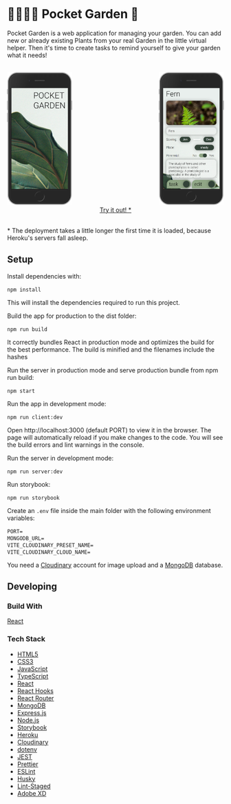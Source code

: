 # 👩‍🌾👨‍🌾 Pocket Garden 🌱

<p>Pocket Garden is a web application for managing your garden. You can add new or already existing Plants from your real Garden in the little virtual helper. Then it's time to create tasks to remind yourself to give your garden what it needs!</p>

<br/>

<img src="src/app/assets/pocket-garden_landingpage.png" alt="Landingpage" width="30%"/>

<img src="src/app/assets/pocket-garden_plant_fern.png" alt="Fern" width="30%" align="right"/>

<div align="center">
<a href="https://pocket-garden.herokuapp.com/">Try it out! *</a>
</div>

<br />

<p>* The deployment takes a little longer the first time it is loaded, because Heroku's servers fall asleep.</p>

## Setup

Install dependencies with:

```shell
npm install
```

This will install the dependencies required to run this project.

Build the app for production to the dist folder:

```shell
npm run build
```

It correctly bundles React in production mode and optimizes the build for the best performance.
The build is minified and the filenames include the hashes

Run the server in production mode and serve production bundle from npm run build:

```shell
npm start
```

Run the app in development mode:

```shell
npm run client:dev
```

Open http://localhost:3000 (default PORT) to view it in the browser.
The page will automatically reload if you make changes to the code. You will see the build errors and lint warnings in the console.

Run the server in development mode:

```shell
npm run server:dev
```

Run storybook:

```shell
npm run storybook
```

Create an `.env` file inside the main folder with the following environment variables:

```shell
PORT=
MONGODB_URL=
VITE_CLOUDINARY_PRESET_NAME=
VITE_CLOUDINARY_CLOUD_NAME=
```

You need a [Cloudinary](https://cloudinary.com/) account for image upload and a [MongoDB](https://www.mongodb.com/en-us) database.

## Developing

### Build With

[React](https://reactwithhooks.netlify.app/)

### Tech Stack

- [HTML5](https://developer.mozilla.org/en-US/docs/Glossary/HTML5)
- [CSS3](https://developer.mozilla.org/en-US/docs/Web/CSS)
- [JavaScript](https://developer.mozilla.org/en-US/docs/Web/JavaScript)
- [TypeScript](https://www.typescriptlang.org/)
- [React](https://reactwithhooks.netlify.app/)
- [React Hooks](https://reactwithhooks.netlify.app/docs/hooks-intro.html)
- [React Router](https://reactrouter.com/)
- [MongoDB](https://www.mongodb.com/)
- [Express.js](http://expressjs.com/)
- [Node.js](https://nodejs.org)
- [Storybook](https://storybook.js.org/)
- [Heroku](https://www.heroku.com)
- [Cloudinary](https://cloudinary.com/)
- [dotenv](https://github.com/motdotla/dotenv)
- [JEST](https://jestjs.io/)
- [Prettier](https://prettier.io/)
- [ESLint](https://eslint.org/)
- [Husky](https://github.com/typicode/husky)
- [Lint-Staged](https://github.com/okonet/lint-staged)
- [Adobe XD](https://www.adobe.com/products/xd.html)
